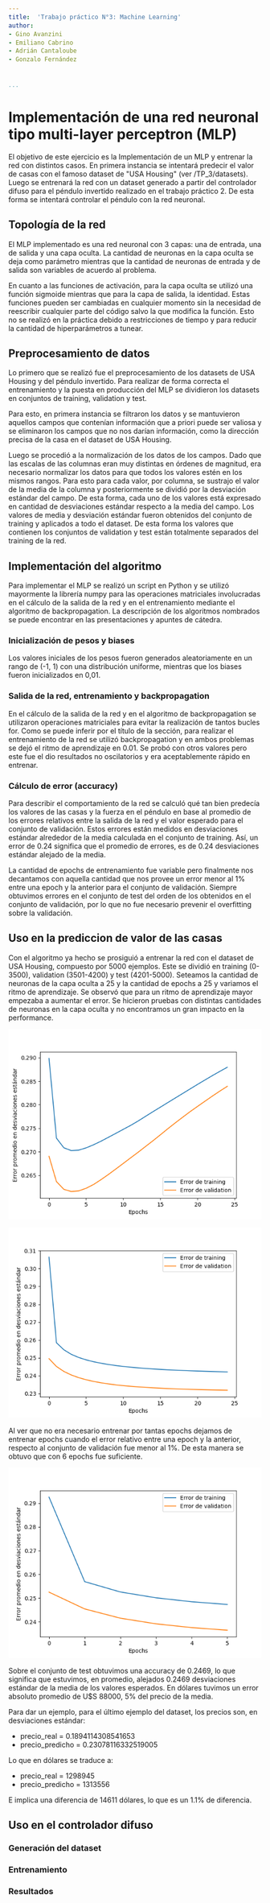 ```yaml
---
title:  'Trabajo práctico N°3: Machine Learning'
author:
- Gino Avanzini
- Emiliano Cabrino
- Adrián Cantaloube
- Gonzalo Fernández


...
```


# Implementación de una red neuronal tipo multi-layer perceptron (MLP)

El objetivo de este ejercicio es la Implementación de un MLP y entrenar la red con distintos casos. En primera instancia se intentará predecir el valor de casas con el famoso dataset de "USA Housing" (ver /TP_3/datasets). Luego se entrenará la red con un dataset generado a partir del controlador difuso para el péndulo invertido realizado en el trabajo práctico 2. De esta forma se intentará controlar el péndulo con la red neuronal. 

## Topología de la red

El MLP implementado es una red neuronal con 3 capas: una de entrada, una de salida y una capa oculta. La cantidad de neuronas en la capa oculta se deja como parámetro mientras que la cantidad de neuronas de entrada y de salida son variables de acuerdo al problema. 

En cuanto a las funciones de activación, para la capa oculta se utilizó una función sigmoide mientras que para la capa de salida, la identidad. Estas funciones pueden ser cambiadas en cualquier momento sin la necesidad de reescribir cualquier parte del código salvo la que modifica la función. Esto no se realizó en la práctica debido a restricciones de tiempo y para reducir la cantidad de hiperparámetros a tunear. 

## Preprocesamiento de datos

Lo primero que se realizó fue el preprocesamiento de los datasets de USA Housing y del péndulo invertido. Para realizar de forma correcta el entrenamiento y la puesta en producción del MLP se dividieron los datasets en conjuntos de training, validation y test. 

Para esto, en primera instancia se filtraron los datos y se mantuvieron aquellos campos que contenían información que a priori puede ser valiosa y se eliminaron los campos que no nos darían información, como la dirección precisa de la casa en el dataset de USA Housing. 

Luego se procedió a la normalización de los datos de los campos. Dado que las escalas de las columnas eran muy distintas en órdenes de magnitud, era necesario normalizar los datos para que todos los valores estén en los mismos rangos. Para esto para cada valor, por columna, se sustrajo el valor de la media de la columna y posteriormente se dividió por la desviación estándar del campo. De esta forma, cada uno de los valores está expresado en cantidad de desviaciones estándar respecto a la media del campo. Los valores de media y desviación estándar fueron obtenidos del conjunto de training y aplicados a todo el dataset. De esta forma los valores que contienen los conjuntos de validation y test están totalmente separados del training de la red.

## Implementación del algoritmo

Para implementar el MLP se realizó un script en Python y se utilizó mayormente la librería numpy para las operaciones matriciales involucradas en el cálculo de la salida de la red y en el entrenamiento mediante el algoritmo de backpropagation. La descripción de los algoritmos nombrados se puede encontrar en las presentaciones y apuntes de cátedra. 

### Inicialización de pesos y biases

Los valores iniciales de los pesos fueron generados aleatoriamente en un rango de (-1, 1) con una distribución uniforme, mientras que los biases fueron inicializados en 0,01. 

### Salida de la red, entrenamiento y backpropagation

En el cálculo de la salida de la red y en el algoritmo de backpropagation se utilizaron operaciones matriciales para evitar la realización de tantos bucles for. Como se puede inferir por el título de la sección, para realizar el entrenamiento de la red se utilizó backpropagation y en ambos problemas se dejó el ritmo de aprendizaje en 0.01. Se probó con otros valores pero este fue el dio resultados no oscilatorios y era aceptablemente rápido en entrenar.

### Cálculo de error (accuracy)

Para describir el comportamiento de la red se calculó qué tan bien predecía los valores de las casas y la fuerza en el péndulo en base al promedio de los errores relativos entre la salida de la red y el valor esperado para el conjunto de validación. Estos errores están medidos en desviaciones estándar alrededor de la media calculada en el conjunto de training. Así, un error de 0.24 significa que el promedio de errores, es de 0.24 desviaciones estándar alejado de la media. 

La cantidad de epochs de entrenamiento fue variable pero finalmente nos decantamos con aquella cantidad que nos provee un error menor al 1% entre una epoch y la anterior para el conjunto de validación. Siempre obtuvimos errores en el conjunto de test del orden de los obtenidos en el conjunto de validación, por lo que no fue necesario prevenir el overfitting sobre la validación.

## Uso en la prediccion de valor de las casas

Con el algoritmo ya hecho se prosiguió a entrenar la red con el dataset de USA Housing, compuesto por 5000 ejemplos. Este se dividió en training (0-3500), validation (3501-4200) y test (4201-5000). Seteamos la cantidad de neuronas de la capa oculta a 25 y la cantidad de epochs a 25 y variamos el ritmo de aprendizaje. Se observó que para un ritmo de aprendizaje mayor empezaba a aumentar el error. Se hicieron pruebas con distintas cantidades de neuronas en la capa oculta y no encontramos un gran impacto en la performance. 

![EPSILON = 0.05](mlp_imgs/error_eps005.png)

![EPSILON = 0.01](mlp_imgs/error_eps001.png)

Al ver que no era necesario entrenar por tantas epochs dejamos de entrenar epochs cuando el error relativo entre una epoch y la anterior, respecto al conjunto de validación fue menor al 1%. De esta manera se obtuvo que con 6 epochs fue suficiente. 

![EPSILON = 0.01, epochs = 6](mlp_imgs/error_eps001_epochsfixed.png)

Sobre el conjunto de test obtuvimos una accuracy de 0.2469, lo que significa que estuvimos, en promedio, alejados 0.2469 desviaciones estándar de la media de los valores esperados. En dólares tuvimos un error absoluto promedio de U$S 88000, 5% del precio de la media. 

Para dar un ejemplo, para el último ejemplo del dataset, los precios son, en desviaciones estándar:

- precio_real = 0.1894114308541653
- precio_predicho = 0.23078116332519005

Lo que en dólares se traduce a:

- precio_real = 1298945
- precio_predicho = 1313556

E implica una diferencia de 14611 dólares, lo que es un 1.1% de diferencia. 

## Uso en el controlador difuso



### Generación del dataset

### Entrenamiento

### Resultados 

